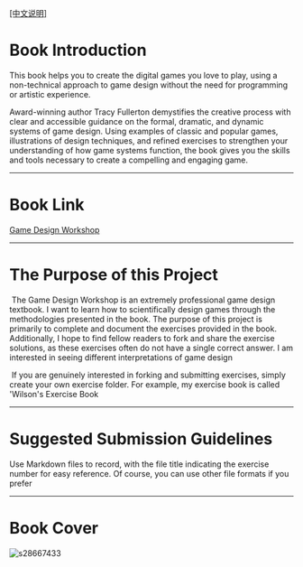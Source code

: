 [[中文说明]](https://github.com/Wilson403/Game-Design-Workshop-Exercises/blob/main/README_Ch.md)

# Book Introduction

This book helps you to create the digital games you love to play, using a non-technical approach to game design without the need for programming or artistic experience.

Award-winning author Tracy Fullerton demystifies the creative process with clear and accessible guidance on the formal, dramatic, and dynamic systems of game design. Using examples of classic and popular games, illustrations of design techniques, and refined exercises to strengthen your understanding of how game systems function, the book gives you the skills and tools necessary to create a compelling and engaging game.


----


# Book Link
[Game Design Workshop](https://www.gamedesignworkshop.com/)


----


# The Purpose of this Project
​	The Game Design Workshop is an extremely professional game design textbook. I want to learn how to scientifically design games through the methodologies presented in the book. The purpose of this project is primarily to complete and document the exercises provided in the book. Additionally, I hope to find fellow readers to fork and share the exercise solutions, as these exercises often do not have a single correct answer. I am interested in seeing different interpretations of game design

​	If you are genuinely interested in forking and submitting exercises, simply create your own exercise folder. For example, my exercise book is called 'Wilson's Exercise Book


----


# Suggested Submission Guidelines
Use Markdown files to record, with the file title indicating the exercise number for easy reference. Of course, you can use other file formats if you prefer


----


# Book Cover
![s28667433](https://github.com/Wilson403/Game-Design-Workshop-Exercises/assets/38308449/aaabea49-13a3-4e9c-9625-d48b467493f2)

